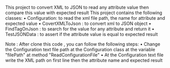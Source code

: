 This project to convert XML to JSON to read any attribute value then compare this value with expected result 
This project contains the following classes:
•	 Configuration: to read the xml file path, the name for attribute and expected value 
•	 CovertXMLToJson : to convert  xml to JSON object
•	 FindTagOnJson : to search for the value for any attribute and return it
•	 TestJSONData :  to assert if the attribute value is equal to expected result

Note : After clone this code , you can follow the following steps:
• Change the Configuration text file path at the Configuration class at the variable "filePath" at method "ReadConfigurationFile"
• At the Configuration text file write the XML path on first line then the attribute name and expected result
